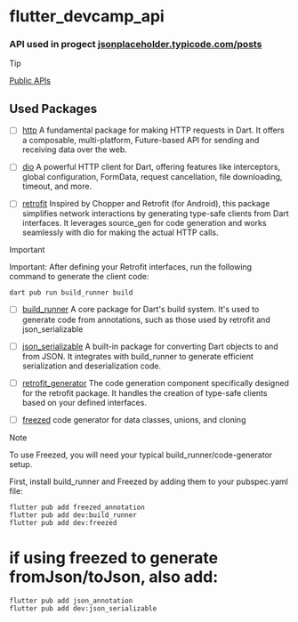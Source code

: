 # flutter_devcamp_api

### API used in progect [jsonplaceholder.typicode.com/posts](https://jsonplaceholder.typicode.com/posts)

> [!TIP]
> [Public APIs](https://github.com/public-apis/public-apis)

## Used Packages

  - [ ] [http](https://pub.dev/packages/http)
  A fundamental package for making HTTP requests in Dart. It offers a composable, multi-platform, Future-based API for sending and receiving data over the web.

  - [ ] [dio](https://pub.dev/packages/dio)
  A powerful HTTP client for Dart, offering features like interceptors, global configuration, FormData, request cancellation, file downloading, timeout, and more.

  - [ ] [retrofit](https://pub.dev/packages/retrofit)
  Inspired by Chopper and Retrofit (for Android), this package simplifies network interactions by generating type-safe clients from Dart interfaces. It leverages source_gen for code generation and works seamlessly with dio for making the actual HTTP calls.

> [!IMPORTANT]
> Important: After defining your Retrofit interfaces, run the following command to generate the client code:

````
dart pub run build_runner build
````

  - [ ] [build_runner](https://pub.dev/packages/build_runner)
  A core package for Dart's build system. It's used to generate code from annotations, such as those used by retrofit and json_serializable

  - [ ] [json_serializable](https://pub.dev/packages/json_serializable)
  A built-in package for converting Dart objects to and from JSON. It integrates with build_runner to generate efficient serialization and deserialization code.

  - [ ] [retrofit_generator](https://pub.dev/packages/retrofit_generator)
  The code generation component specifically designed for the retrofit package. It handles the creation of type-safe clients based on your defined interfaces.

  - [ ] [freezed](https://pub.dev/packages/freezed)
  code generator for data classes, unions, and cloning

  > [!NOTE]
  > To use Freezed, you will need your typical build_runner/code-generator setup.
  
  First, install build_runner and Freezed by adding them to your pubspec.yaml file:

  ````
  flutter pub add freezed_annotation
  flutter pub add dev:build_runner
  flutter pub add dev:freezed
  ````

  # if using freezed to generate fromJson/toJson, also add:

  ````
  flutter pub add json_annotation
  flutter pub add dev:json_serializable
  ````
